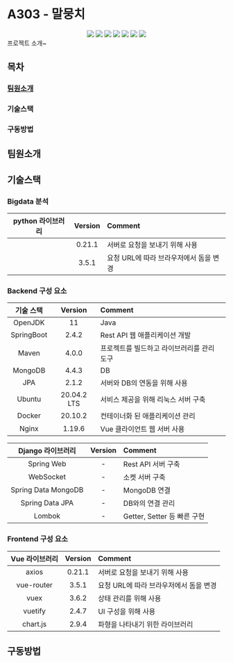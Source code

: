 # A303 - 말뭉치

<div align=center>
    <img src="https://img.shields.io/badge/platform-mobile-green">
    <img src="https://img.shields.io/badge/framwork-Vue-42b883">
    <img src="https://img.shields.io/badge/framework-django-blue">
    <img src="https://img.shields.io/badge/database-MariaDB-9cf">
    <img src="https://img.shields.io/badge/server-AWS-yellow">
    <img src="https://img.shields.io/badge/language-python%2C javascript-yellowgreen">
    <img src="https://img.shields.io/badge/swagger-valid-brightgreen">
</div>
프로젝트 소개~




## 목차

### [팀원소개](#팀원소개) 

### 기술스택

### 구동방법









## 팀원소개



## 기술스택

### Bigdata 분석

| python 라이브러리 | Version | Comment                                |
| :---------------: | :-----: | :------------------------------------- |
|                   | 0.21.1  | 서버로 요청을 보내기 위해 사용         |
|                   |  3.5.1  | 요청 URL에 따라 브라우저에서 돔을 변경 |

### Backend 구성 요소

| 기술 스택  |   Version   | Comment                                    |
| :--------: | :---------: | :----------------------------------------- |
|  OpenJDK   |     11      | Java                                       |
| SpringBoot |    2.4.2    | Rest API 웹 애플리케이션 개발              |
|   Maven    |    4.0.0    | 프로젝트를 빌드하고 라이브러리를 관리 도구 |
|  MongoDB   |    4.4.3    | DB                                         |
|    JPA     |    2.1.2    | 서버와 DB의 연동을 위해 사용               |
|   Ubuntu   | 20.04.2 LTS | 서비스 제공을 위해 리눅스 서버 구축        |
|   Docker   |   20.10.2   | 컨테이너화 된 애플리케이션 관리            |
|   Nginx    |   1.19.6    | Vue 클라이언트 웹 서버 사용                |

|  Django 라이브러리  | Version | Comment                     |
| :-----------------: | :-----: | :-------------------------- |
|     Spring Web      |    -    | Rest API 서버 구축          |
|      WebSocket      |    -    | 소켓 서버 구축              |
| Spring Data MongoDB |    -    | MongoDB 연결                |
|   Spring Data JPA   |    -    | DB와의 연결 관리            |
|       Lombok        |    -    | Getter, Setter 등 빠른 구현 |

### Frontend 구성 요소

| Vue 라이브러리 | Version | Comment                                |
| :------------: | :-----: | :------------------------------------- |
|     axios      | 0.21.1  | 서버로 요청을 보내기 위해 사용         |
|   vue-router   |  3.5.1  | 요청 URL에 따라 브라우저에서 돔을 변경 |
|      vuex      |  3.6.2  | 상태 관리를 위해 사용                  |
|    vuetify     |  2.4.7  | UI 구성을 위해 사용                    |
|    chart.js    |  2.9.4  | 파형을 나타내기 위한 라이브러리        |



## 구동방법

